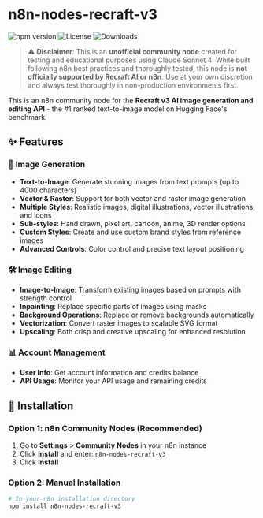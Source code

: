 # n8n-nodes-recraft-v3

![npm version](https://img.shields.io/npm/v/n8n-nodes-recraft-v3)
![License](https://img.shields.io/npm/l/n8n-nodes-recraft-v3)
![Downloads](https://img.shields.io/npm/dt/n8n-nodes-recraft-v3)

> **⚠️ Disclaimer**: This is an **unofficial community node** created for testing and educational purposes using Claude Sonnet 4. While built following n8n best practices and thoroughly tested, this node is **not officially supported by Recraft AI or n8n**. Use at your own discretion and always test thoroughly in non-production environments first.

This is an n8n community node for the **Recraft v3 AI image generation and editing API** - the #1 ranked text-to-image model on Hugging Face's benchmark.

## ✨ Features

### 🎨 **Image Generation**
- **Text-to-Image**: Generate stunning images from text prompts (up to 4000 characters)
- **Vector & Raster**: Support for both vector and raster image generation
- **Multiple Styles**: Realistic images, digital illustrations, vector illustrations, and icons
- **Sub-styles**: Hand drawn, pixel art, cartoon, anime, 3D render options
- **Custom Styles**: Create and use custom brand styles from reference images
- **Advanced Controls**: Color control and precise text layout positioning

### 🛠️ **Image Editing**
- **Image-to-Image**: Transform existing images based on prompts with strength control
- **Inpainting**: Replace specific parts of images using masks
- **Background Operations**: Replace or remove backgrounds automatically
- **Vectorization**: Convert raster images to scalable SVG format
- **Upscaling**: Both crisp and creative upscaling for enhanced resolution

### 📊 **Account Management**
- **User Info**: Get account information and credits balance
- **API Usage**: Monitor your API usage and remaining credits

## 🚀 Installation

### Option 1: n8n Community Nodes (Recommended)
1. Go to **Settings** > **Community Nodes** in your n8n instance
2. Click **Install** and enter: `n8n-nodes-recraft-v3`
3. Click **Install**

### Option 2: Manual Installation
```bash
# In your n8n installation directory
npm install n8n-nodes-recraft-v3
